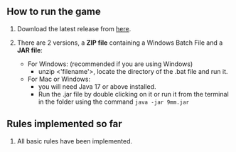 ## How to run the game
1. Download the latest release from [here](https://git.infotech.monash.edu/fit3077-s1-2023/MA_Thursday4pm_Team6/project/-/tree/main/Sprint%203/Releases).

2. There are 2 versions, a **ZIP file** containing a Windows Batch File and a **JAR file**:
   - For Windows: (recommended if you are using Windows)
     - unzip <'filename'>, locate the directory of the .bat file and run it. 
   - For Mac or Windows:
     - you will need Java 17 or above installed. 
     - Run the .jar file by double clicking on it or run it from the terminal in the folder using the command `java -jar 9mm.jar`

## Rules implemented so far
1. All basic rules have been implemented.
